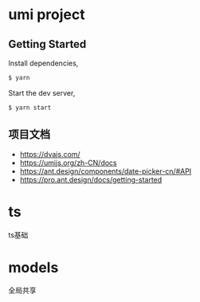 # umi project

## Getting Started

Install dependencies,

```bash
$ yarn
```

Start the dev server,

```bash
$ yarn start
```

## 项目文档
* https://dvajs.com/
* https://umijs.org/zh-CN/docs
* https://ant.design/components/date-picker-cn/#API
* https://pro.ant.design/docs/getting-started

# ts
ts基础

# models
全局共享